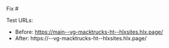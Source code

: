 Fix #<gh-issue-id>

Test URLs:
- Before: https://main--vg-macktrucks-ht--hlxsites.hlx.page/
- After: https://<branch>--vg-macktrucks-ht--hlxsites.hlx.page/

